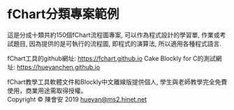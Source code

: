 # fChart分類專案範例
這是分成十類共約150個fChart流程圖專案, 可以作為程式設計的學習單, 作業或考試題目, 因為提供的是可執行的流程圖, 即程式的演算法, 所以適用各種程式語言.

fChart工具的github網址: https://fchart.github.io
Cake Blockly for C的測試網址: https://hueyanchen.github.io

fChart教學工具軟體文件和Blockly中文離線版提供個人, 學生與老師教學完全免費使用，商業用途需取得授權。<br/>
             Copyright &copy; 陳會安 2019 hueyan@ms2.hinet.net</p>
